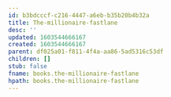 ```yaml
---
id: b3bdcccf-c216-4447-a6eb-b35b20b4b32a
title: The-millionaire-fastlane
desc: ''
updated: 1603544666167
created: 1603544666167
parent: df025a01-f811-4f4a-aa86-5ad5316c53df
children: []
stub: false
fname: books.the-millionaire-fastlane
hpath: books.the-millionaire-fastlane
---
```



